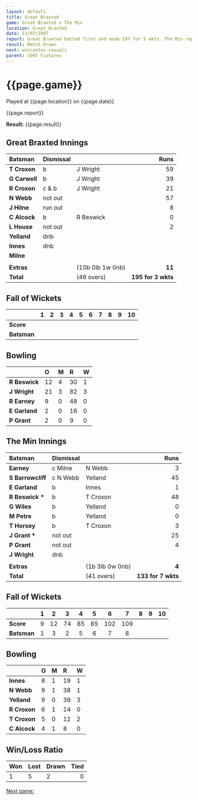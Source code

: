 ```yaml
---
layout: default
title: Great Braxted
game: Great Braxted v The Min
location: Great Braxted
date: 13/07/1997
report: Great Braxted batted first and made 197 for 5 wkts. The Min replied with 133 for 7 wkts
result: Match Drawn
next: wincanton-casuals
parent: 1997 Fixtures
---
```


# {{page.game}}

Played at {{page.location}} on {{page.date}}

{{page.report}}

**Result:** {{page.result}}

## Great Braxted Innings

| Batsman | Dismissal |  | Runs |
|:---|:---|---|---:|
| **T Croxon** | b | J Wright | 59 |
| **G Carwell** | b | J Wright | 39 |
| **R Croxon** | c & b | J Wright | 21 |
| **N Webb** | not out |  | 57 |
| **J Hilne** | run out |  | 8 |
| **C Alcock** | b | R Beswick | 0 |
| **L House** | not out |  | 2 |
| **Yelland** | dnb |  |  |
| **Innes** | dnb |  |  |
| **Milne** |  |  |  |
|  |  |  |  |
| **Extras** | | (10b 0lb 1w 0nb) | **11** |
| **Total** | | (46 overs) | **195 for 3 wkts** |

## Fall of Wickets

| | 1 | 2 | 3 | 4 | 5 | 6 | 7 | 8 | 9 | 10 |
|---|:---:|:---:|:---:|:---:|:---:|:---:|:---:|:---:|:---:|:---:|
| **Score** |  |  |  |  |  |  |  |  |  |  |
| **Batsman** |  |  |  |  |  |  |  |  |  |  |

## Bowling

| | O | M | R | W |
|---|:---|:---|:---|:---|
| **R Beswick** | 12 | 4 | 30 | 1 |
| **J Wright** | 21 | 3 | 82 | 3 |
| **R Earney** | 9 | 0 | 48 | 0 |
| **E Garland** | 2 | 0 | 16 | 0 |
| **P Grant** | 2 | 0 | 9 | 0 |

## The Min Innings

| Batsman | Dismissal |  | Runs |
|:---|:---|---|---:|
| **Earney** | c Milne | N Webb | 3 |
| **S Barrowcliff** | c N Webb | Yelland | 45 |
| **E Garland** | b | Innes | 1 |
| **R Beswick &#42;** | b | T Croxon | 48 |
| **G Wiles** | b | Yelland | 0 |
| **M Petre** | b | Yelland | 0 |
| **T Horsey** | b | T Croxon | 3 |
| **J Grant &#8224;** | not out |  | 25 |
| **P Grant** | not out |  | 4 |
| **J Wright** | dnb |  |  |
|  |  |  |  |
| **Extras** | | (1b 3lb 0w 0nb) | **4** |
| **Total** | | (41 overs) | **133 for 7 wkts** |

## Fall of Wickets

| | 1 | 2 | 3 | 4 | 5 | 6 | 7 | 8 | 9 | 10 |
|---|:---:|:---:|:---:|:---:|:---:|:---:|:---:|:---:|:---:|:---:|
| **Score** | 9 | 12 | 74 | 85 | 85 | 102 | 109 |  |  |  |
| **Batsman** | 1 | 3 | 2 | 5 | 6 | 7 | 8 |  |  |  |

## Bowling

| | O | M | R | W |
|---|:---|:---|:---|:---|
| **Innes** | 8 | 1 | 19 | 1 |
| **N Webb** | 9 | 1 | 38 | 1 |
| **Yelland** | 9 | 0 | 39 | 3 |
| **R Croxon** | 6 | 1 | 14 | 0 |
| **T Croxon** | 5 | 0 | 12 | 2 |
| **C Alcock** | 4 | 1 | 8 | 0 |

## Win/Loss Ratio

| Won | Lost | Drawn | Tied |
|:---|:---|:---|---:|
| 1 | 5 | 2 | 0 |

[Next game:]({{page.next}})